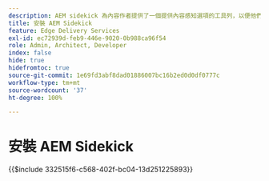 ```yaml
---
description: AEM sidekick 為內容作者提供了一個提供內容感知選項的工具列，以便他們可以直接從您網站的頁面編輯、預覽和發佈其內容。
title: 安裝 AEM Sidekick
feature: Edge Delivery Services
exl-id: ec72939d-feb9-446e-9020-0b988ca96f54
role: Admin, Architect, Developer
index: false
hide: true
hidefromtoc: true
source-git-commit: 1e69fd3abf8dad01886007bc16b2ed0d0df0777c
workflow-type: tm+mt
source-wordcount: '37'
ht-degree: 100%

---
```


# 安裝 AEM Sidekick

{{$include 332515f6-c568-402f-bc04-13d251225893}}
